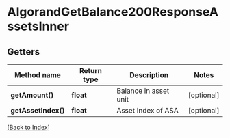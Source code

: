 # AlgorandGetBalance200ResponseAssetsInner

## Getters

Method name | Return type | Description | Notes
------------ | ------------- | ------------- | -------------
**getAmount()** | **float** | Balance in asset unit | [optional]
**getAssetIndex()** | **float** | Asset Index of ASA | [optional]

[[Back to Index]](../index.md)
